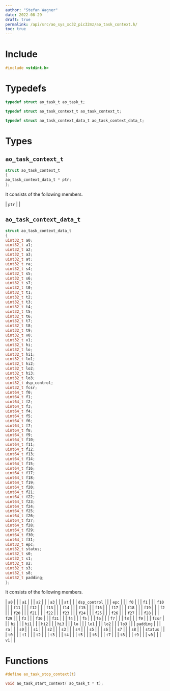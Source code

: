 ```yaml
---
author: "Stefan Wagner"
date: 2022-08-29
draft: true
permalink: /api/src/ao_sys_xc32_pic32mz/ao_task_context.h/
toc: true
---
```


# Include

```c
#include <stdint.h>
```

# Typedefs

```c
typedef struct ao_task_t ao_task_t;
```

```c
typedef struct ao_task_context_t ao_task_context_t;
```

```c
typedef struct ao_task_context_data_t ao_task_context_data_t;
```

# Types

## `ao_task_context_t`

```c
struct ao_task_context_t
{
ao_task_context_data_t * ptr;
};
```

It consists of the following members.

| `ptr` | |

## `ao_task_context_data_t`

```c
struct ao_task_context_data_t
{
uint32_t a0;
uint32_t a1;
uint32_t a2;
uint32_t a3;
uint32_t at;
uint32_t ra;
uint32_t s4;
uint32_t s5;
uint32_t s6;
uint32_t s7;
uint32_t t0;
uint32_t t1;
uint32_t t2;
uint32_t t3;
uint32_t t4;
uint32_t t5;
uint32_t t6;
uint32_t t7;
uint32_t t8;
uint32_t t9;
uint32_t v0;
uint32_t v1;
uint32_t hi;
uint32_t lo;
uint32_t hi1;
uint32_t lo1;
uint32_t hi2;
uint32_t lo2;
uint32_t hi3;
uint32_t lo3;
uint32_t dsp_control;
uint32_t fcsr;
uint64_t f0;
uint64_t f1;
uint64_t f2;
uint64_t f3;
uint64_t f4;
uint64_t f5;
uint64_t f6;
uint64_t f7;
uint64_t f8;
uint64_t f9;
uint64_t f10;
uint64_t f11;
uint64_t f12;
uint64_t f13;
uint64_t f14;
uint64_t f15;
uint64_t f16;
uint64_t f17;
uint64_t f18;
uint64_t f19;
uint64_t f20;
uint64_t f21;
uint64_t f22;
uint64_t f23;
uint64_t f24;
uint64_t f25;
uint64_t f26;
uint64_t f27;
uint64_t f28;
uint64_t f29;
uint64_t f30;
uint64_t f31;
uint32_t epc;
uint32_t status;
uint32_t s0;
uint32_t s1;
uint32_t s2;
uint32_t s3;
uint32_t s8;
uint32_t padding;
};
```

It consists of the following members.

| `a0` | |
| `a1` | |
| `a2` | |
| `a3` | |
| `at` | |
| `dsp_control` | |
| `epc` | |
| `f0` | |
| `f1` | |
| `f10` | |
| `f11` | |
| `f12` | |
| `f13` | |
| `f14` | |
| `f15` | |
| `f16` | |
| `f17` | |
| `f18` | |
| `f19` | |
| `f2` | |
| `f20` | |
| `f21` | |
| `f22` | |
| `f23` | |
| `f24` | |
| `f25` | |
| `f26` | |
| `f27` | |
| `f28` | |
| `f29` | |
| `f3` | |
| `f30` | |
| `f31` | |
| `f4` | |
| `f5` | |
| `f6` | |
| `f7` | |
| `f8` | |
| `f9` | |
| `fcsr` | |
| `hi` | |
| `hi1` | |
| `hi2` | |
| `hi3` | |
| `lo` | |
| `lo1` | |
| `lo2` | |
| `lo3` | |
| `padding` | |
| `ra` | |
| `s0` | |
| `s1` | |
| `s2` | |
| `s3` | |
| `s4` | |
| `s5` | |
| `s6` | |
| `s7` | |
| `s8` | |
| `status` | |
| `t0` | |
| `t1` | |
| `t2` | |
| `t3` | |
| `t4` | |
| `t5` | |
| `t6` | |
| `t7` | |
| `t8` | |
| `t9` | |
| `v0` | |
| `v1` | |

# Functions

```c
#define ao_task_stop_context(t)
```

```c
void ao_task_start_context( ao_task_t * t);
```
